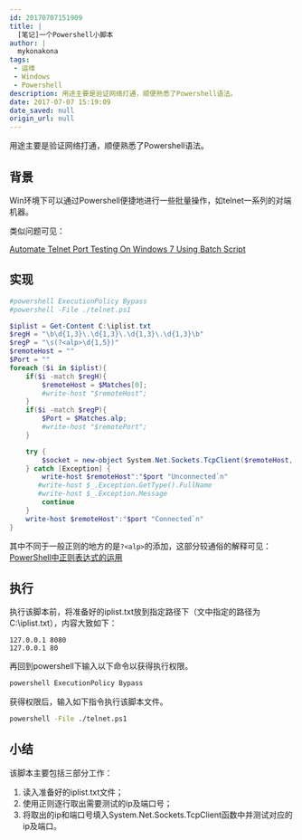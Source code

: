 ```yaml
---
id: 20170707151909
title: |
  [笔记]一个Powershell小脚本
author: |
  mykonakona
tags:
 - 运维
 - Windows
 - Powershell
description: 用途主要是验证网络打通，顺便熟悉了Powershell语法。
date: 2017-07-07 15:19:09
date_saved: null
origin_url: null
---
```


用途主要是验证网络打通，顺便熟悉了Powershell语法。

<!--more-->

## 背景

Win环境下可以通过Powershell便捷地进行一些批量操作，如telnet一系列的对端机器。

类似问题可见：

[Automate Telnet Port Testing On Windows 7 Using Batch Script][1]

## 实现

```powershell
#powershell ExecutionPolicy Bypass
#powershell -File ./telnet.ps1

$iplist = Get-Content C:\iplist.txt
$regH = "\b\d{1,3}\.\d{1,3}\.\d{1,3}\.\d{1,3}\b"
$regP = "\s(?<alp>\d{1,5})"
$remoteHost = ""
$Port = ""
foreach ($i in $iplist){
    if($i -match $regH){
        $remoteHost = $Matches[0];
        #write-host "$remoteHost";
    }
    if($i -match $regP){
        $Port = $Matches.alp;
        #write-host "$remotePort";
    }

    try {
        $socket = new-object System.Net.Sockets.TcpClient($remoteHost, $port)
    } catch [Exception] {
        write-host $remoteHost":"$port "Unconnected`n"
       #write-host $_.Exception.GetType().FullName
       #write-host $_.Exception.Message
        continue
    }
    write-host $remoteHost":"$port "Connected`n"
}
```

其中不同于一般正则的地方的是`?<alp>`的添加，这部分较通俗的解释可见：
[PowerShell中正则表达式的运用][2]

## 执行

执行该脚本前，将准备好的iplist.txt放到指定路径下（文中指定的路径为C:\iplist.txt），内容大致如下：

```text
127.0.0.1 8080
127.0.0.1 80
```

再回到powershell下输入以下命令以获得执行权限。

```bash
powershell ExecutionPolicy Bypass
```

获得权限后，输入如下指令执行该脚本文件。

```bash
powershell -File ./telnet.ps1
```

## 小结

该脚本主要包括三部分工作：

1. 读入准备好的iplist.txt文件；
2. 使用正则逐行取出需要测试的ip及端口号；
3. 将取出的ip和端口号填入System.Net.Sockets.TcpClient函数中并测试对应的ip及端口。

[1]: https://stackoverflow.com/questions/20583686/automate-telnet-port-testing-on-windows-7-using-batch-script
[2]: http://blog.csdn.net/bluelilyabc/article/details/17119819
